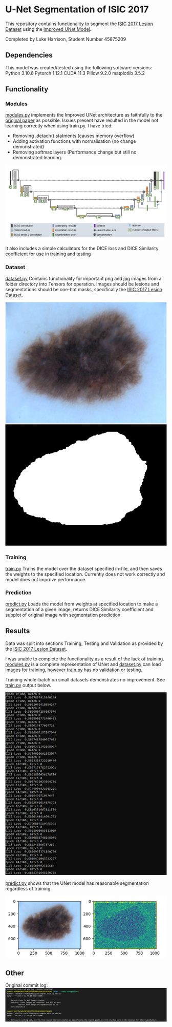 # U-Net Segmentation of ISIC 2017
This repository contains functionality to segment the [ISIC 2017 Lesion Dataset](https://challenge.isic-archive.com/data/#2017) using the [Improved UNet Model](https://arxiv.org/abs/1802.10508v1).

Completed by Luke Harrison, Student Number 45875209

## Dependencies
This model was created/tested using the following software versions:
Python 3.10.6
Pytorch 1.12.1
CUDA 11.3
Pillow 9.2.0
matplotlib 3.5.2

## Functionality
### Modules
[modules.py](modules.py) implements the Improved UNet architecture as faithfully to the [original paper](https://arxiv.org/abs/1802.10508v1) as possible. Issues present have resulted in the model not learning correctly when using train.py. I have tried:
 - Removing .detach() statments (causes memory overflow)
 - Adding activation functions with normalisation (no change demonstrated)
 - Removing softmax layers (Performance change but still no demonstrated learning.

![UNet Architecture](./assets/UNet_Architecture.png)

It also includes a simple calculators for the DICE loss and DICE Similarity coefficient for use in training and testing

### Dataset
[dataset.py](dataset.py) Contains functionality for important png and jpg images from a folder directory into Tensors for operation.
Images should be lesions and segmentations should be one-hot masks, specifically the [ISIC 2017 Lesion Dataset](https://challenge.isic-archive.com/data/#2017).

![Lesion Example](./assets/example_lesion.jpg)
![Mask Example](./assets/example_mask.png)

### Training
[train.py](train.py) Trains the model over the dataset specified in-file, and then saves the weights to the specified location. Currently does not work correctly and model does not improve performance.

### Prediction
[predict.py](predict.py) Loads the model from weights at specified location to make a segmentation of a given image, returns DICE Similarity coefficient and subplot of original image with segmentation prediction.

## Results
Data was split into sections Training, Testing and Validation as provided by the [ISIC 2017 Lesion Dataset](https://challenge.isic-archive.com/data/#2017).

I was unable to complete the functionality as a result of the lack of training. [modules.py](modules.py) is a complete representation of UNet and [dataset.py](dataset.py) can load images for training, however [train.py](train.py) has no validation or testing.

Training whole-batch on small datasets demonstrates no improvement. See [train.py](train.py) output below.

![Small Dataset Training](./assets/small_batch_training.png)

[predict.py](predict.py) shows that the UNet model has reasonable segmentation regardless of training.

![Prediction Output](./assets/predict_output.png)

## Other
Original commit log:
![Original Commit Log](./assets/original_commits.png)